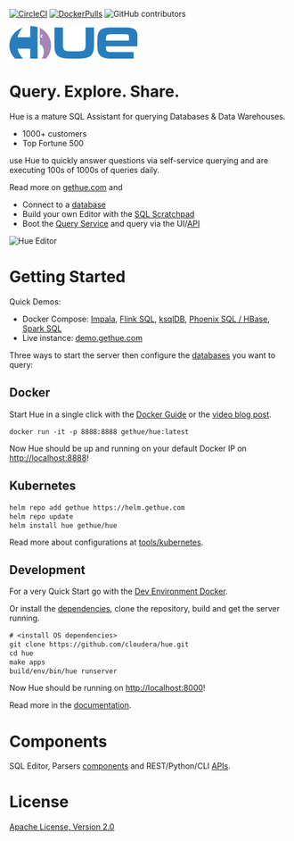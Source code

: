 [![CircleCI](https://img.shields.io/circleci/build/github/cloudera/hue/master.svg)](https://circleci.com/gh/cloudera/hue/tree/master)
[![DockerPulls](https://img.shields.io/docker/pulls/gethue/hue.svg)](https://registry.hub.docker.com/u/gethue/hue/)
![GitHub contributors](https://img.shields.io/github/contributors-anon/cloudera/hue.svg)

![Hue Logo](https://raw.githubusercontent.com/cloudera/hue/master/docs/images/hue_logo.png)


# Query. Explore. Share.

Hue is a mature SQL Assistant for querying Databases & Data Warehouses.

* 1000+ customers
* Top Fortune 500

use Hue to quickly answer questions via self-service querying and are executing 100s of 1000s of queries daily.

Read more on [gethue.com](http://gethue.com) and
- Connect to a [database](https://docs.gethue.com/administrator/configuration/connectors/)
- Build your own Editor with the [SQL Scratchpad](https://docs.gethue.com/developer/components/scratchpad/)
- Boot the [Query Service](https://docs.gethue.com/administrator/installation/cloud/#kubernetes) and query via the UI/[API](https://docs.gethue.com/developer/api/)

![Hue Editor](https://cdn.gethue.com/uploads/2021/02/hue-4.9.png)

# Getting Started

Quick Demos:

* Docker Compose: [Impala](https://gethue.com/blog/quickstart-sql-editor-for-apache-impala/), [Flink SQL](https://gethue.com/blog/sql-querying-live-kafka-logs-and-sending-live-updates-with-flink-sql/), [ksqlDB](https://gethue.com/blog/tutorial-query-live-data-stream-with-kafka-sql/), [Phoenix SQL / HBase](https://gethue.com/blog/querying-live-kafka-data-in-apache-hbase-with-phoenix/), [Spark SQL](https://gethue.com/blog/querying-spark-sql-with-spark-thrift-server-and-hue-editor/)
* Live instance: [demo.gethue.com](https://demo.gethue.com/)

Three ways to start the server then configure the [databases](https://docs.gethue.com/administrator/configuration/connectors/) you want to query:

## Docker
Start Hue in a single click with the [Docker Guide](https://github.com/cloudera/hue/tree/master/tools/docker/hue) or the
[video blog post](http://gethue.com/getting-started-with-hue-in-2-minutes-with-docker/).

    docker run -it -p 8888:8888 gethue/hue:latest

Now Hue should be up and running on your default Docker IP on [http://localhost:8888](http://localhost:8888)!

## Kubernetes

    helm repo add gethue https://helm.gethue.com
    helm repo update
    helm install hue gethue/hue

Read more about configurations at [tools/kubernetes](tools/kubernetes/).

## Development

For a very Quick Start go with the [Dev Environment Docker](https://docs.gethue.com/developer/development/#dev-docker).

Or install the [dependencies](https://docs.gethue.com/administrator/installation/dependencies/), clone the repository, build and get the server running.

    # <install OS dependencies>
    git clone https://github.com/cloudera/hue.git
    cd hue
    make apps
    build/env/bin/hue runserver

Now Hue should be running on [http://localhost:8000](http://localhost:8000)!

Read more in the [documentation](https://docs.gethue.com/developer/development/).

# Components

SQL Editor, Parsers [components](https://docs.gethue.com/developer/components/) and REST/Python/CLI [APIs](https://docs.gethue.com/developer/api/).

# License
[Apache License, Version 2.0](http://www.apache.org/licenses/LICENSE-2.0)


<!-- Workflow trigger timestamp: 2025-05-02T17:21:04.343334 -->


<!-- Workflow trigger timestamp: 2025-05-02T17:40:41.984900 -->
